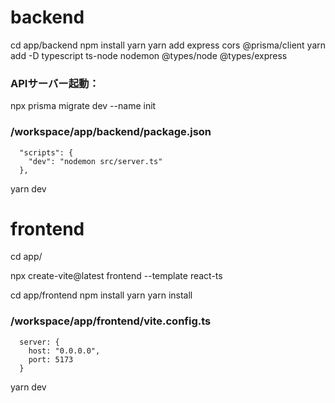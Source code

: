 # backend

cd app/backend
npm install yarn
yarn add express cors @prisma/client
yarn add -D typescript ts-node nodemon @types/node @types/express

### APIサーバー起動：
npx prisma migrate dev --name init

### /workspace/app/backend/package.json
```
  "scripts": {
    "dev": "nodemon src/server.ts"
  },
```
yarn dev

# frontend

cd app/

npx create-vite@latest frontend --template react-ts

cd app/frontend
npm install yarn
yarn install

### /workspace/app/frontend/vite.config.ts
```
  server: {
    host: "0.0.0.0",
    port: 5173
  }
```
yarn dev



